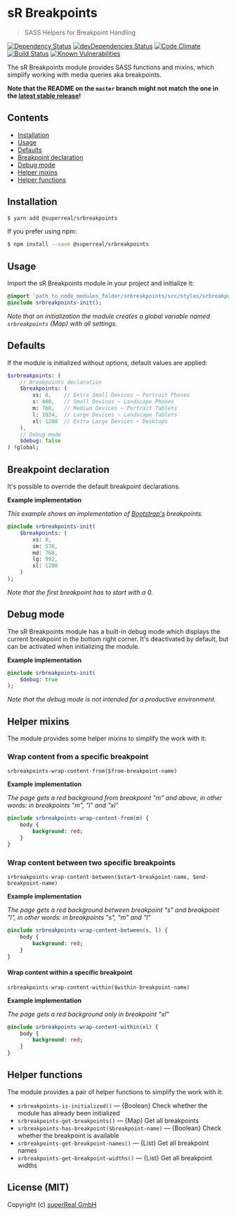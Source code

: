 # sR Breakpoints
> SASS Helpers for Breakpoint Handling

[![Dependency Status](https://david-dm.org/superReal/srbreakpoints.svg)](https://david-dm.org/superReal/srbreakpoints)
[![devDependencies Status](https://david-dm.org/superreal/srbreakpoints/dev-status.svg)](https://david-dm.org/superreal/srbreakpoints?type=dev)
[![Code Climate](https://codeclimate.com/github/superReal/srbreakpoints/badges/gpa.svg)](https://codeclimate.com/github/superReal/srbreakpoints)
[![Build Status](https://travis-ci.org/superReal/srbreakpoints.svg?branch=master)](https://travis-ci.org/superReal/srbreakpoints)
[![Known Vulnerabilities](https://snyk.io/test/github/superReal/srbreakpoints/badge.svg)](https://snyk.io/test/github/superReal/srbreakpoints)

The sR Breakpoints module provides SASS functions and mixins, which simplify working with media queries aka breakpoints.

**Note that the README on the `master` branch might not match the one in the [latest stable release](https://github.com/superReal/srbreakpoints/releases/latest)!**

## Contents
- [Installation](#installation)
- [Usage](#usage)
- [Defaults](#defaults)
- [Breakpoint declaration](#breakpoint-declaration)
- [Debug mode](#debug-mode)
- [Helper mixins](#helper-mixins)
- [Helper functions](#helper-functions)

## Installation
    
```bash
$ yarn add @superreal/srbreakpoints
```

If you prefer using npm:

```bash
$ npm install --save @superreal/srbreakpoints
```

## Usage

Import the sR Breakpoints module in your project and initialize it:

```sass
@import 'path_to_node_modules_folder/srbreakpoints/src/styles/srbreakpoints.scss';
@include srbreakpoints-init();
```

*Note that on initialization the module creates a global variable named `srbreakpoints` {Map} with all settings.* 


## Defaults

If the module is initialized without options, default values are applied:

```sass
$srbreakpoints: (
    // Breakpoints declaration
    $breakpoints: (
        xs: 0,    // Extra Small Devices ~ Portrait Phones
        s: 480,   // Small Devices ~ Landscape Phones
        m: 768,   // Medium Devices ~ Portrait Tablets
        l: 1024,  // Large Devices ~ Landscape Tablets
        xl: 1280  // Extra Large Devices ~ Desktops
    ),
    // Debug mode
    $debug: false
) !global;
```

## Breakpoint declaration

It's possible to override the default breakpoint declarations.

**Example implementation**

*This example shows an implementation of [Bootstrap's](http://getbootstrap.com) breakpoints.* 

```sass
@include srbreakpoints-init(
    $breakpoints: (
        xs: 0,
        sm: 576,
        md: 768,
        lg: 992,
        xl: 1200
    )
);
```

*Note that the first breakpoint has to start with a 0.*



## Debug mode

The sR Breakpoints module has a built-in debug mode which displays the current breakpoint in the bottom right corner.
It's deactivated by default, but can be activated when initializing the module.

**Example implementation**

```sass
@include srbreakpoints-init(
    $debug: true
);
```

*Note that the debug mode is not intended for a productive environment.* 



## Helper mixins

The module provides some helper mixins to simplify the work with it:

### Wrap content from a specific breakpoint
`srbreakpoints-wrap-content-from($from-breakpoint-name)`

**Example implementation**

*The page gets a red background from breakpoint "m" and above, in other words: in breakpoints "m", "l" and "xl"*

```sass
@include srbreakpoints-wrap-content-from(m) {
    body {
        background: red;
    }
}
```


### Wrap content between two specific breakpoints
`srbreakpoints-wrap-content-between($start-breakpoint-name, $end-breakpoint-name)`

**Example implementation**

*The page gets a red background between breakpoint "s" and breakpoint "l", in other words: in breakpoints "s", "m" and "l"*

```sass
@include srbreakpoints-wrap-content-between(s, l) {
    body {
        background: red;
    }
}
```


#### Wrap content within a specific breakpoint
`srbreakpoints-wrap-content-within($within-breakpoint-name)`

**Example implementation**

*The page gets a red background only in breakpoint "xl"*

```sass
@include srbreakpoints-wrap-content-within(xl) {
    body {
        background: red;
    }
}
```


## Helper functions

The module provides a pair of helper functions to simplify the work with it:

- `srbreakpoints-is-initialized()` — {Boolean} Check whether the module has already been initialized
- `srbreakpoints-get-breakpoints()` — {Map} Get all breakpoints
- `srbreakpoints-has-breakpoint($breakpoint-name)` — {Boolean} Check whether the breakpoint is available
- `srbreakpoints-get-breakpoint-names()` — {List} Get all breakpoint names 
- `srbreakpoints-get-breakpoint-widths()` — {List} Get all breakpoint widths



## License (MIT)
Copyright (c) [superReal GmbH](http://www.superreal.de)
